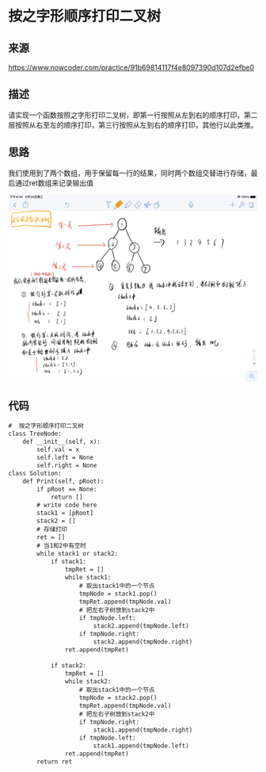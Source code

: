 # 按之字形顺序打印二叉树

## 来源

https://www.nowcoder.com/practice/91b69814117f4e8097390d107d2efbe0

## 描述

请实现一个函数按照之字形打印二叉树，即第一行按照从左到右的顺序打印，第二层按照从右至左的顺序打印，第三行按照从左到右的顺序打印，其他行以此类推。

## 思路

我们使用到了两个数组，用于保留每一行的结果，同时两个数组交替进行存储，最后通过ret数组来记录输出值


![image-20200624203223700](images/image-20200624203223700.png)

## 代码

```
#  按之字形顺序打印二叉树
class TreeNode:
    def __init__(self, x):
        self.val = x
        self.left = None
        self.right = None
class Solution:
    def Print(self, pRoot):
        if pRoot == None:
            return []
        # write code here
        stack1 = [pRoot]
        stack2 = []
        # 存储打印
        ret = []
        # 当1和2中有空时
        while stack1 or stack2:
            if stack1:
                tmpRet = []
                while stack1:
                    # 取出stack1中的一个节点
                    tmpNode = stack1.pop()
                    tmpRet.append(tmpNode.val)
                    # 把左右子树放到stack2中
                    if tmpNode.left:
                        stack2.append(tmpNode.left)
                    if tmpNode.right:
                        stack2.append(tmpNode.right)
                ret.append(tmpRet)

            if stack2:
                tmpRet = []
                while stack2:
                    # 取出stack1中的一个节点
                    tmpNode = stack2.pop()
                    tmpRet.append(tmpNode.val)
                    # 把左右子树放到stack2中
                    if tmpNode.right:
                        stack1.append(tmpNode.right)
                    if tmpNode.left:
                        stack1.append(tmpNode.left)
                ret.append(tmpRet)
        return ret
```

